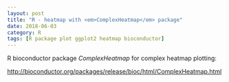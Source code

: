 ```yaml
---
layout: post
title: "R - heatmap with <em>ComplexHeatmap</em> package"
date: 2018-06-03
category: R
tags: [R package plot ggplot2 heatmap bioconductor]
---
```


R bioconductor package <em>ComplexHeatmap</em> for complex heatmap plotting:


http://bioconductor.org/packages/release/bioc/html/ComplexHeatmap.html
